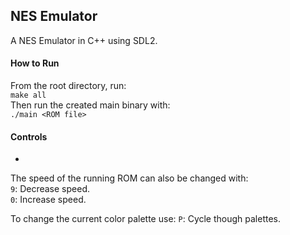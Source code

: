 ## NES Emulator
A NES Emulator in C++ using SDL2.

#### How to Run
From the root directory, run:  
`make all`  
Then run the created main binary with:  
`./main <ROM file>`

#### Controls
-

The speed of the running ROM can also be changed with:  
`9`: Decrease speed.  
`0`: Increase speed.

To change the current color palette use:
`P`: Cycle though palettes.
